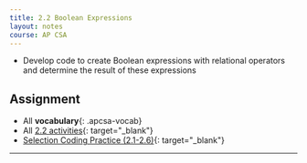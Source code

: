 ```yaml
---
title: 2.2 Boolean Expressions
layout: notes
course: AP CSA
---
```


- Develop code to create Boolean expressions with relational operators and determine the result of these expressions

## Assignment

- All **vocabulary**{: .apcsa-vocab}
- All [2.2 activities](https://runestone.academy/ns/books/published/manvillehighschool_csawesome2_2526/topic-2-2-booleans.html){: target="_blank"}
- [Selection Coding Practice (2.1-2.6)](https://runestone.academy/ns/books/published/manvillehighschool_csawesome2_2526/selection-practice-coding.html){: target="_blank"}

---

